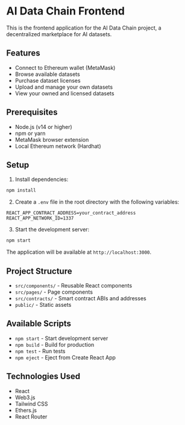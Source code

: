 # AI Data Chain Frontend

This is the frontend application for the AI Data Chain project, a decentralized marketplace for AI datasets.

## Features

- Connect to Ethereum wallet (MetaMask)
- Browse available datasets
- Purchase dataset licenses
- Upload and manage your own datasets
- View your owned and licensed datasets

## Prerequisites

- Node.js (v14 or higher)
- npm or yarn
- MetaMask browser extension
- Local Ethereum network (Hardhat)

## Setup

1. Install dependencies:
```bash
npm install
```

2. Create a `.env` file in the root directory with the following variables:
```
REACT_APP_CONTRACT_ADDRESS=your_contract_address
REACT_APP_NETWORK_ID=1337
```

3. Start the development server:
```bash
npm start
```

The application will be available at `http://localhost:3000`.

## Project Structure

- `src/components/` - Reusable React components
- `src/pages/` - Page components
- `src/contracts/` - Smart contract ABIs and addresses
- `public/` - Static assets

## Available Scripts

- `npm start` - Start development server
- `npm build` - Build for production
- `npm test` - Run tests
- `npm eject` - Eject from Create React App

## Technologies Used

- React
- Web3.js
- Tailwind CSS
- Ethers.js
- React Router 